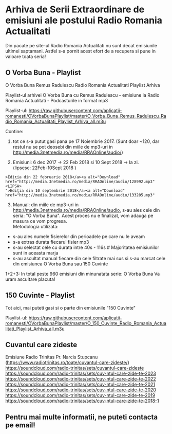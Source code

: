 # Arhiva de Serii Extraordinare de emisiuni ale postului Radio Romania Actualitati

Din pacate pe site-ul Radio Romania Actualitati nu sunt decat emisiunile ultimei saptamani. Astfel s-a pornit acest efort de a recupera si pune in valoare toata seria!

## O Vorba Buna - Playlist
O Vorba Buna Remus Radulescu Radio Romania Actualitati Playlist Arhiva

Playlist-ul arhivei O Vorba Buna cu Remus Radulescu - emisiune la Radio Romania Actualitati - Podcasturile in format mp3

Playlist-ul: https://raw.githubusercontent.com/aplicatii-romanesti/OVorbaBunaPlaylist/master/O_Vorba_Buna_Remus_Radulescu_Radio_Romania_Actualitati_Playlist_Arhiva_all.m3u

Contine:
1. tot ce s-a putut gasi pana pe 17 Noiembrie 2017.
  (Sunt doar ~120, dar restul nu se pot deosebi din miile de mp3-uri in http://media.3netmedia.ro/media/RRAOnline/audio/)

2. Emisiuni: 6 dec 2017 -> 22 Feb 2018  si 10 Sept 2018 -> la zi.   
  (lipsesc: 22Feb-10Sept 2018 )   
```
>Ediţia din 22 februarie 2018</a><a alt="Download" href="http://media.3netmedia.ro/media/RRAOnline/audio/128992.mp3"
<LIPSA>
">Ediţia din 10 septembrie 2018</a><a alt="Download" href="http://media.3netmedia.ro/media/RRAOnline/audio/133205.mp3"
```
3. Manual: din miile de mp3-uri in http://media.3netmedia.ro/media/RRAOnline/audio, s-au ales cele din seria: "O Vorba Buna". Acest proces nu e finalizat, vom adauga pe masura ce vom progresa.    
Metodologia utilizata: 
- s-au ales numele fisierelor din perioadele pe care nu le aveam
- s-a extras durata fiecarui fisier mp3
- s-au selectat cele cu durata intre 40s - 116s # Majoritatea emisiunilor sunt in aceasta marja
- s-au ascultat manual fiecare din cele filtrate mai sus si s-au marcat cele din emisiunea O Vorba Buna sau 150 Cuvinte

1+2+3: In total peste 960 emisiuni din minunatata serie: O Vorba Buna
Va uram ascultare placuta!

## 150 Cuvinte - Playlist
Tot aici, mai puteti gasi si o parte din emisiunile "150 Cuvinte"

Playlist-ul: https://raw.githubusercontent.com/aplicatii-romanesti/OVorbaBunaPlaylist/master/O_150_Cuvinte_Radio_Romania_Actualitati_Playlist_Arhiva_all.m3u



## Cuvantul care zideste
Emisiune Radio Trinitas Pr. Narcis Stupcanu (https://www.radiotrinitas.ro/toate/cuvantul-care-zideste/)
https://soundcloud.com/radio-trinitas/sets/cuvantul-care-zideste
https://soundcloud.com/radio-trinitas/sets/cuv-ntul-care-zide-te-2023
https://soundcloud.com/radio-trinitas/sets/cuv-ntul-care-zide-te-2022
https://soundcloud.com/radio-trinitas/sets/cuv-ntul-care-zide-te-2021
https://soundcloud.com/radio-trinitas/sets/cuv-ntul-care-zide-te-2020
https://soundcloud.com/radio-trinitas/sets/cuv-ntul-care-zide-te-2019
https://soundcloud.com/radio-trinitas/sets/cuv-ntul-care-zide-te-2018-1


## Pentru mai multe informatii, ne puteti contacta pe email!

